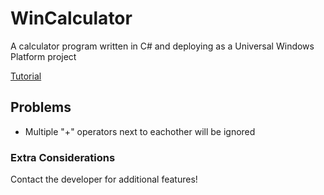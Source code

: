 # WinCalculator
A calculator program written in C# and deploying as a Universal Windows Platform project

<a href="https://docs.microsoft.com/en-us/learn/modules/write-your-first-windows10-app/1-writing-uwp-app">Tutorial</a>

## Problems
- Multiple "+" operators next to eachother will be ignored

### Extra Considerations
Contact the developer for additional features!